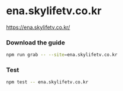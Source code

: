 # ena.skylifetv.co.kr

https://ena.skylifetv.co.kr/

### Download the guide

```sh
npm run grab -- --site=ena.skylifetv.co.kr
```

### Test

```sh
npm test -- ena.skylifetv.co.kr
```
